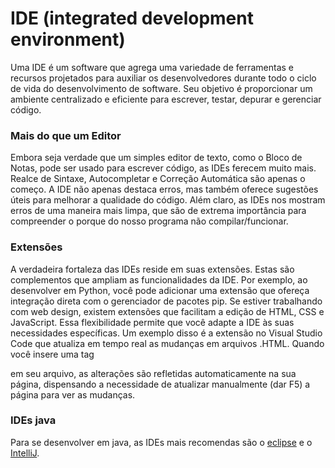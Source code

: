 # IDE (integrated development environment)
Uma IDE é um software que agrega uma variedade de ferramentas e recursos projetados para auxiliar os desenvolvedores 
durante todo o ciclo de vida do desenvolvimento de software. Seu objetivo é proporcionar um ambiente centralizado e 
eficiente para escrever, testar, depurar e gerenciar código.

### Mais do que um Editor
Embora seja verdade que um simples editor de texto, como o Bloco de Notas, pode ser usado para escrever código, as IDEs 
ferecem muito mais. Realce de Sintaxe, Autocompletar e Correção Automática são apenas o começo. A IDE não apenas destaca 
erros, mas também oferece sugestões úteis para melhorar a qualidade do código. Além claro, as IDEs nos mostram erros de 
uma maneira mais limpa, que são de extrema importância para compreender o porque do nosso programa não compilar/funcionar.

### Extensões
A verdadeira fortaleza das IDEs reside em suas extensões. Estas são complementos que ampliam as funcionalidades da IDE. Por exemplo, ao desenvolver em Python, você pode adicionar uma extensão que ofereça integração direta com o gerenciador de pacotes pip. Se estiver trabalhando com web design, existem extensões que facilitam a edição de HTML, CSS e JavaScript. Essa flexibilidade permite que você adapte a IDE às suas necessidades específicas. Um exemplo disso é a extensão no Visual Studio Code que atualiza em tempo real as mudanças em arquivos .HTML. Quando você insere uma tag <p> em seu arquivo, as alterações são refletidas automaticamente na sua página, dispensando a necessidade de atualizar manualmente (dar F5) a página para ver as mudanças.

### IDEs java
Para se desenvolver em java, as IDEs mais recomendas são o [eclipse](https://www.eclipse.org/) e o [IntelliJ](https://www.jetbrains.com/idea/). 